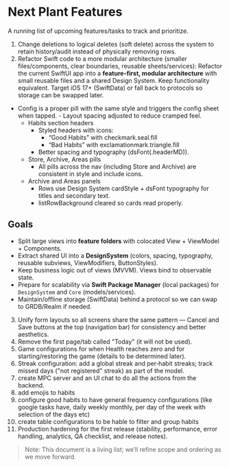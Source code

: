 # Next Plant Features

A running list of upcoming features/tasks to track and prioritize.

1. Change deletions to logical deletes (soft delete) across the system to retain history/audit instead of physically removing rows.
2. Refactor Swift code to a more modular architecture (smaller files/components, clear boundaries, reusable sheets/services):
   Refactor the current SwiftUI app into a **feature-first, modular architecture** with small reusable files and a shared Design System. Keep functionality equivalent. Target iOS 17+ (SwiftData) or fall back to protocols so storage can be swapped later.

- Config is a proper pill with the same style and triggers the config sheet when tapped. - Layout spacing adjusted to reduce cramped feel.
  - Habits section headers
    - Styled headers with icons:
      - “Good Habits” with checkmark.seal.fill
      - “Bad Habits” with exclamationmark.triangle.fill
    - Better spacing and typography (dsFont(.headerMD)).
  - Store, Archive, Areas pills
    - All pills across the nav (including Store and Archive) are consistent in style and include icons.
  - Archive and Areas panels
    - Rows use Design System cardStyle + dsFont typography for titles and secondary text.
    - listRowBackground cleared so cards read properly.

## Goals

- Split large views into **feature folders** with colocated View + ViewModel + Components.
- Extract shared UI into a **DesignSystem** (colors, spacing, typography, reusable subviews, ViewModifiers, ButtonStyles).
- Keep business logic out of views (MVVM). Views bind to observable state.
- Prepare for scalability via **Swift Package Manager** (local packages) for `DesignSystem` and `Core` (models/services).
- Maintain/offline storage (SwiftData) behind a protocol so we can swap to GRDB/Realm if needed.

3. Unify form layouts so all screens share the same pattern — Cancel and Save buttons at the top (navigation bar) for consistency and better aesthetics.
4. Remove the first page/tab called "Today" (it will not be used).
5. Game configurations for when Health reaches zero and for starting/restoring the game (details to be determined later).
6. Streak configuration: add a global streak and per‑habit streaks; track missed days ("not registered" streak) as part of the model.
7. create MPC server and an UI chat to do all the actions from the backend.
8. add emojis to habits
9. configure good habits to have general frequency configurations (like google tasks have, daily weekly monthly, per day of the week with selection of the days etc)
10. create table configurations to be hable to filter and group habits
11. Production hardening for the first release (stability, performance, error handling, analytics, QA checklist, and release notes).

> Note: This document is a living list; we’ll refine scope and ordering as we move forward.
